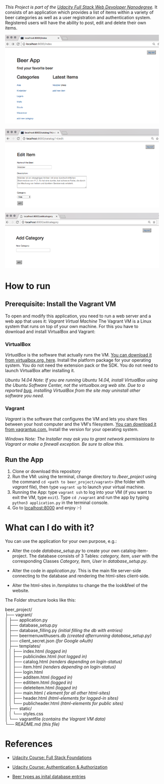 
*This Project is part of the [Udacity Full Stack Web Devoloper Nanodegree](https://www.udacity.com/course/full-stack-web-developer-nanodegree--nd004).* It consists of an application which provides a list of items within a variety of beer categories as well as a user registration and authentication system. Registered users will have the ability to post, edit and delete their own items.

![image of index.html](images/index.png)

![image of /edit.html](images/edit.png)

![image of /addcategory.html](images/addcategory.png)

# How to run
## Prerequisite: Install the Vagrant VM
To open and modify this application, you need to run a web server and a web app that uses it: *Vagrant Virtual Machine* The Vagrant VM is a Linux system that runs on top of your own machine. For this you have to download and install VirtualBox and Vagrant:

### VirtualBox
*VirtualBox* is the software that actually runs the VM. [You can download it from virtualbox.org, here](https://www.virtualbox.org/wiki/Downloads). Install the platform package for your operating system. You do not need the extension pack or the SDK. You do not need to launch VirtualBox after installing it.

*Ubuntu 14.04 Note: If you are running Ubuntu 14.04, install VirtualBox using the Ubuntu Software Center, not the virtualbox.org web site. Due to a reported [bug](https://ubuntuforums.org/showthread.php?t=2227131), installing VirtualBox from the site may uninstall other software you need.*

### Vagrant
*Vagrant* is the software that configures the VM and lets you share files between your host computer and the VM's filesystem. [You can download it from vagrantup.com.](https://www.vagrantup.com/downloads.html) Install the version for your operating system.

*Windows Note: The Installer may ask you to grant network permissions to Vagrant or make a firewall exception. Be sure to allow this.*

## Run the App
1. Clone or download this repository
2. Run the VM: using the terminal, change directory to */beer_project* using the command `cd <path to beer_project/vagrant>` (the folder with *vagrant* file), then type `vagrant up` to launch your virtual machine.
3. Running the App: type `vagrant ssh` to log into your VM (if you want to exit the VM, type `exit`). Type `cd /vagrant` and run the app by typing `python3 application.py` in the terminal console. 
4. Go to [localhost:8000](http://localhost:8000) and enjoy :-)

# What can I do with it?
You can use the application for your own purpose, e.g.:

- Alter the code *database_setup.py* to create your own catalog-item-project. The database consists of 3 Tables: *category, item, user* with the corresponding Classes *Category, Item, User* in *database_setup.py*.

- Alter the code in *application.py*. This is the main file server-side connecting to the database and rendering the html-sites client-side.

- Alter the html-sites in */templates* to change the the look&feel of the website.

The Folder structure looks like this:

beer_project/    
├── vagrant/   
│   ├── application.py   
│   ├── database_setup.py     
│   ├── database_filling.py *(initial filling the db with entries)*   
│   ├── beermenuwithusers.db *(created afterrunning database_setup.py)*    
│   ├── client_secret.json *(for Google oAuth)*  
│   ├── templates/  
│   │    ├── index.html *(logged in)*  
│   │    ├── publicindex.html *(not logged in)*  
│   │    ├── catalog.html *(renders depending on login-status)*  
│   │    ├── item.html *(renders depending on login-status)*  
│   │    ├── login.html  
│   │    ├── additem.html *(logged in)*  
│   │    ├── edititem.html *(logged in)*  
│   │    ├── deleteitem.html *(logged in)*  
│   │    ├── main.html *(<head> element for all other html-sites)*  
│   │    ├── header.html *(html-elements for logged-in sites)*  
│   │    └── publicheader.html *(html-elements for public sites)*  
│   ├── static/  
│   │    └── styles.css  
│   └── vagrantfile *(contains the Vagrant VM data)*  
└── README.md *(this file)*  


# References

- [Udacity Course: Full Stack Foundations](https://www.udacity.com/course/full-stack-foundations--ud088)

- [Udacity Course: Authentication & Authorization](https://www.udacity.com/course/authentication-authorization-oauth--ud330)

- [Beer types as inital database entries](http://www.thebeerstore.ca/beer-101/beer-types)

